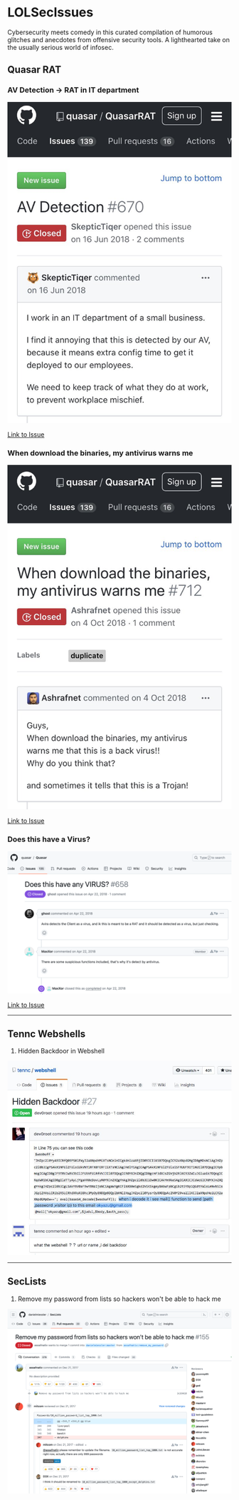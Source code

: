 # LOLSecIssues
Cybersecurity meets comedy in this curated compilation of humorous glitches and anecdotes from offensive security tools. A lighthearted take on the usually serious world of infosec.

## Quasar RAT

### AV Detection -> RAT in IT department

![quasar screenshot](./screens/quasar1.jpg)

[Link to Issue](https://github.com/quasar/Quasar/issues/670)

### When download the binaries, my antivirus warns me

![quasar screenshot](./screens/quasar2.jpg)

[Link to Issue](https://github.com/quasar/Quasar/issues/712)

### Does this have a Virus?

![quasar screenshot](./screens/quasar3.png)

[Link to Issue](https://github.com/quasar/Quasar/issues/658)

---

## Tennc Webshells

1. Hidden Backdoor in Webshell

![tennc webshell](./screens/webshell_hidden_backdoor.jpg)

---

## SecLists

1. Remove my password from lists so hackers won't be able to hack me

![tennc webshell](./screens/seclists1.png)
